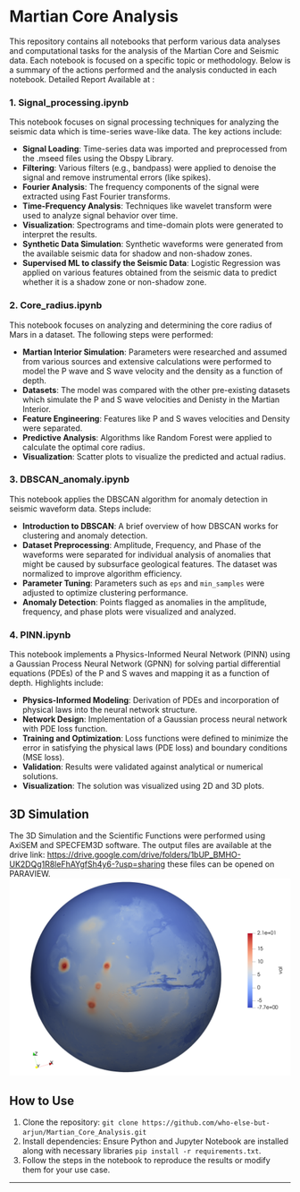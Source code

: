 # Martian Core Analysis

This repository contains all notebooks that perform various data analyses and computational tasks for the analysis of the Martian Core and Seismic data. Each notebook is focused on a specific topic or methodology. Below is a summary of the actions performed and the analysis conducted in each notebook. 
Detailed Report Available at :

### 1. Signal_processing.ipynb
This notebook focuses on signal processing techniques for analyzing the seismic data which is time-series wave-like data. The key actions include:
- **Signal Loading**: Time-series data was imported and preprocessed from the .mseed files using the Obspy Library.
- **Filtering**: Various filters (e.g., bandpass) were applied to denoise the signal and remove instrumental errors (like spikes).
- **Fourier Analysis**: The frequency components of the signal were extracted using Fast Fourier transforms.
- **Time-Frequency Analysis**: Techniques like wavelet transform were used to analyze signal behavior over time.
- **Visualization**: Spectrograms and time-domain plots were generated to interpret the results.
- **Synthetic Data Simulation**: Synthetic waveforms were generated from the available seismic data for shadow and non-shadow zones. 
- **Supervised ML to classify the Seismic Data**: Logistic Regression was applied on various features obtained from the seismic data to predict whether it is a shadow zone or non-shadow zone.

### 2. Core_radius.ipynb
This notebook focuses on analyzing and determining the core radius of Mars in a dataset. The following steps were performed:
- **Martian Interior Simulation**: Parameters were researched and assumed from various sources and extensive calculations were performed to model the P wave and S wave velocity and the density as a function of depth.
- **Datasets**: The model was compared with the other pre-existing datasets which simulate the P and S wave velocities and Denisty in the Martian Interior.
- **Feature Engineering**: Features like P and S waves velocities and Density were separated.
- **Predictive Analysis**: Algorithms like Random Forest were applied to calculate the optimal core radius.
- **Visualization**: Scatter plots to visualize the predicted and actual radius.

### 3. DBSCAN_anomaly.ipynb
This notebook applies the DBSCAN algorithm for anomaly detection in seismic waveform data. Steps include:
- **Introduction to DBSCAN**: A brief overview of how DBSCAN works for clustering and anomaly detection.
- **Dataset Preprocessing**: Amplitude, Frequency, and Phase of the waveforms were separated for individual analysis of anomalies that might be caused by subsurface geological features. The dataset was normalized to improve algorithm efficiency.
- **Parameter Tuning**: Parameters such as `eps` and `min_samples` were adjusted to optimize clustering performance.
- **Anomaly Detection**: Points flagged as anomalies in the amplitude, frequency, and phase plots were visualized and analyzed.

### 4. PINN.ipynb
This notebook implements a Physics-Informed Neural Network (PINN) using a Gaussian Process Neural Network (GPNN) for solving partial differential equations (PDEs) of the P and S waves and mapping it as a function of depth. Highlights include:
- **Physics-Informed Modeling**: Derivation of PDEs and incorporation of physical laws into the neural network structure.
- **Network Design**: Implementation of a Gaussian process neural network with PDE loss function.
- **Training and Optimization**: Loss functions were defined to minimize the error in satisfying the physical laws (PDE loss) and boundary conditions (MSE loss).
- **Validation**: Results were validated against analytical or numerical solutions.
- **Visualization**: The solution was visualized using 2D and 3D plots.

## 3D Simulation
The 3D Simulation and the Scientific Functions were performed using AxiSEM and SPECFEM3D software. The output files are available at the drive link: https://drive.google.com/drive/folders/1bUP_BMHO-UK2DQg1R8leFhAYgfSh4y6-?usp=sharing these files can be opened on PARAVIEW. 
![](/temp/topography.png)
## How to Use
1. Clone the repository: `git clone https://github.com/who-else-but-arjun/Martian_Core_Analysis.git`
2. Install dependencies: Ensure Python and Jupyter Notebook are installed along with necessary libraries `pip install -r requirements.txt`.
4. Follow the steps in the notebook to reproduce the results or modify them for your use case.

---
